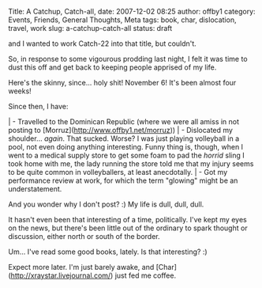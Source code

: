 Title: A Catchup, Catch-all,
date: 2007-12-02 08:25
author: offby1
category: Events, Friends, General Thoughts, Meta
tags: book, char, dislocation, travel, work
slug: a-catchup-catch-all
status: draft

and I wanted to work Catch-22 into that title, but couldn't.

So, in response to some vigourous prodding last night, I felt it was time to dust this off and get back to keeping people apprised of my life.

Here's the skinny, since\... holy shit! November 6! It's been almost four weeks!

Since then, I have:

| - Travelled to the Dominican Republic (where we were all amiss in not posting to \[Morruz\](<http://www.offby1.net/morruz>))
| - Dislocated my shoulder\... _again_. That sucked. Worse? I was just playing volleyball in a pool, not even doing anything interesting. Funny thing is, though, when I went to a medical supply store to get some foam to pad the _horrid_ sling I took home with me, the lady running the store told me that my injury seems to be quite common in volleyballers, at least anecdotally.
| - Got my performance review at work, for which the term "glowing" might be an understatement.

And you wonder why I don't post? :) My life is dull, dull, dull.

It hasn't even been that interesting of a time, politically. I've kept my eyes on the news, but there's been little out of the ordinary to spark thought or discussion, either north or south of the border.

Um\... I've read some good books, lately. Is that interesting? :)

Expect more later. I'm just barely awake, and \[Char\](<http://xraystar.livejournal.com/>) just fed me coffee.
